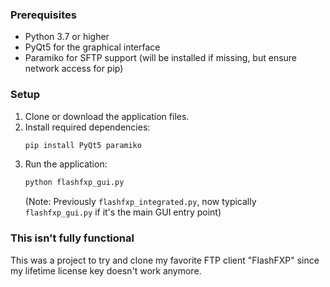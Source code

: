 ### Prerequisites
- Python 3.7 or higher
- PyQt5 for the graphical interface
- Paramiko for SFTP support (will be installed if missing, but ensure network access for pip)

### Setup
1. Clone or download the application files.
2. Install required dependencies:
   ```bash
   pip install PyQt5 paramiko
   ```
3. Run the application:
   ```bash
   python flashfxp_gui.py
   ```
   (Note: Previously `flashfxp_integrated.py`, now typically `flashfxp_gui.py` if it's the main GUI entry point)

### This isn't fully functional
This was a project to try and clone my favorite FTP client "FlashFXP" since my lifetime license key doesn't work anymore.
